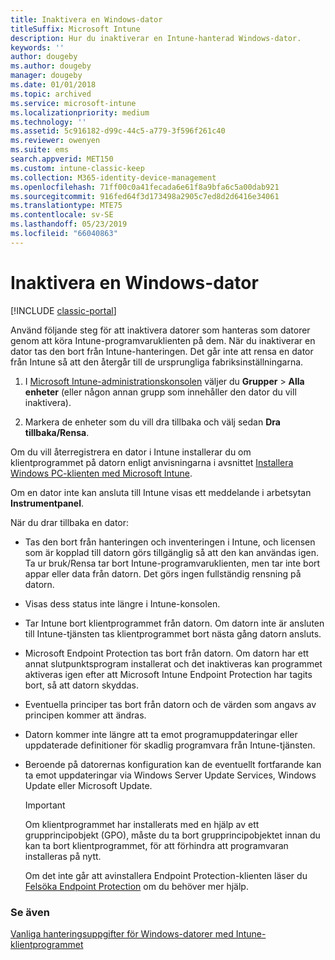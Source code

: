 ```yaml
---
title: Inaktivera en Windows-dator
titleSuffix: Microsoft Intune
description: Hur du inaktiverar en Intune-hanterad Windows-dator.
keywords: ''
author: dougeby
ms.author: dougeby
manager: dougeby
ms.date: 01/01/2018
ms.topic: archived
ms.service: microsoft-intune
ms.localizationpriority: medium
ms.technology: ''
ms.assetid: 5c916182-d99c-44c5-a779-3f596f261c40
ms.reviewer: owenyen
ms.suite: ems
search.appverid: MET150
ms.custom: intune-classic-keep
ms.collection: M365-identity-device-management
ms.openlocfilehash: 71ff00c0a41fecada6e61f8a9bfa6c5a00dab921
ms.sourcegitcommit: 916fed64f3d173498a2905c7ed8d2d6416e34061
ms.translationtype: MTE75
ms.contentlocale: sv-SE
ms.lasthandoff: 05/23/2019
ms.locfileid: "66040863"
---
```

# <a name="retire-a-windows-pc"></a>Inaktivera en Windows-dator

[!INCLUDE [classic-portal](includes/classic-portal.md)]

Använd följande steg för att inaktivera datorer som hanteras som datorer genom att köra Intune-programvaruklienten på dem. När du inaktiverar en dator tas den bort från Intune-hanteringen. Det går inte att rensa en dator från Intune så att den återgår till de ursprungliga fabriksinställningarna.

1.  I [Microsoft Intune-administrationskonsolen](https://manage.microsoft.com/) väljer du **Grupper** &gt; **Alla enheter** (eller någon annan grupp som innehåller den dator du vill inaktivera).

2.  Markera de enheter som du vill dra tillbaka och välj sedan **Dra tillbaka/Rensa**.

Om du vill återregistrera en dator i Intune installerar du om klientprogrammet på datorn enligt anvisningarna i avsnittet [Installera Windows PC-klienten med Microsoft Intune](install-the-windows-pc-client-with-microsoft-intune.md).

Om en dator inte kan ansluta till Intune visas ett meddelande i arbetsytan **Instrumentpanel**.

När du drar tillbaka en dator:

-   Tas den bort från hanteringen och inventeringen i Intune, och licensen som är kopplad till datorn görs tillgänglig så att den kan användas igen. Ta ur bruk/Rensa tar bort Intune-programvaruklienten, men tar inte bort appar eller data från datorn. Det görs ingen fullständig rensning på datorn.

-   Visas dess status inte längre i Intune-konsolen.

-   Tar Intune bort klientprogrammet från datorn. Om datorn inte är ansluten till Intune-tjänsten tas klientprogrammet bort nästa gång datorn ansluts.

-   Microsoft Endpoint Protection tas bort från datorn. Om datorn har ett annat slutpunktsprogram installerat och det inaktiveras kan programmet aktiveras igen efter att Microsoft Intune Endpoint Protection har tagits bort, så att datorn skyddas.

-   Eventuella principer tas bort från datorn och de värden som angavs av principen kommer att ändras.

-   Datorn kommer inte längre att ta emot programuppdateringar eller uppdaterade definitioner för skadlig programvara från Intune-tjänsten.

-   Beroende på datorernas konfiguration kan de eventuellt fortfarande kan ta emot uppdateringar via Windows Server Update Services, Windows Update eller Microsoft Update.

    > [!IMPORTANT]
    > Om klientprogrammet har installerats med en hjälp av ett grupprincipobjekt (GPO), måste du ta bort grupprincipobjektet innan du kan ta bort klientprogrammet, för att förhindra att programvaran installeras på nytt.

    Om det inte går att avinstallera Endpoint Protection-klienten läser du [Felsöka Endpoint Protection](/intune/troubleshoot-endpoint-protection-in-microsoft-intune) om du behöver mer hjälp.

### <a name="see-also"></a>Se även

[Vanliga hanteringsuppgifter för Windows-datorer med Intune-klientprogrammet](common-windows-pc-management-tasks-with-the-microsoft-intune-computer-client.md)

